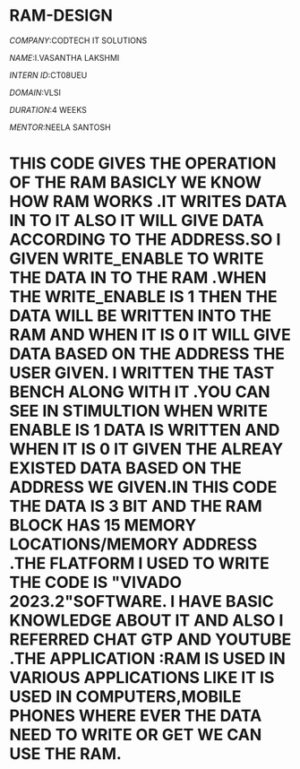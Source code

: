 # RAM-DESIGN

*COMPANY*:CODTECH IT SOLUTIONS

*NAME*:I.VASANTHA LAKSHMI

*INTERN ID*:CT08UEU

*DOMAIN*:VLSI

*DURATION*:4 WEEKS

*MENTOR*:NEELA SANTOSH

# THIS CODE GIVES THE OPERATION OF THE RAM BASICLY WE KNOW HOW RAM WORKS .IT WRITES DATA IN TO IT ALSO IT WILL GIVE DATA ACCORDING TO THE ADDRESS.SO I GIVEN WRITE_ENABLE TO WRITE THE DATA IN TO THE RAM .WHEN THE WRITE_ENABLE IS 1 THEN THE DATA WILL BE WRITTEN INTO THE RAM AND WHEN IT IS 0 IT WILL GIVE DATA BASED ON THE ADDRESS THE USER GIVEN. I WRITTEN THE TAST BENCH ALONG WITH IT .YOU CAN SEE IN STIMULTION WHEN WRITE ENABLE IS 1 DATA IS WRITTEN AND WHEN IT IS 0 IT GIVEN THE ALREAY EXISTED DATA BASED ON THE ADDRESS WE GIVEN.IN THIS CODE THE DATA IS 3 BIT AND THE RAM BLOCK HAS 15 MEMORY LOCATIONS/MEMORY ADDRESS .THE FLATFORM I USED TO WRITE THE CODE IS "VIVADO 2023.2"SOFTWARE. I HAVE BASIC KNOWLEDGE ABOUT IT AND ALSO I REFERRED CHAT GTP AND YOUTUBE .THE APPLICATION :RAM IS USED IN VARIOUS APPLICATIONS LIKE IT IS USED IN COMPUTERS,MOBILE PHONES WHERE EVER THE DATA NEED TO WRITE OR GET WE CAN USE THE RAM.

